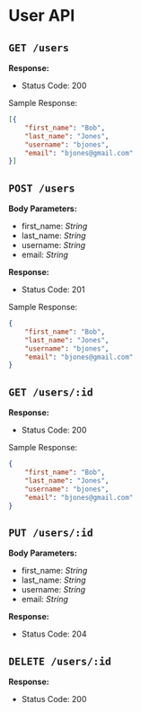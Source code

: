 # User API

## `GET /users`

**Response:**

- Status Code: 200

Sample Response:

```json
[{
	"first_name": "Bob",
	"last_name": "Jones",
	"username": "bjones",
	"email": "bjones@gmail.com"
}]
```

## `POST /users`

**Body Parameters:**

- first_name: *String*
- last_name: *String*
- username: *String*
- email: *String*

**Response:**

- Status Code: 201

Sample Response:

```json
{
	"first_name": "Bob",
	"last_name": "Jones",
	"username": "bjones",
	"email": "bjones@gmail.com"
}
```

## `GET /users/:id`

**Response:**

- Status Code: 200

Sample Response:

```json
{
	"first_name": "Bob",
	"last_name": "Jones",
	"username": "bjones",
	"email": "bjones@gmail.com"
}
```

## `PUT /users/:id`

**Body Parameters:**

- first_name: *String*
- last_name: *String*
- username: *String*
- email: *String*

**Response:**

- Status Code: 204

## `DELETE /users/:id`

**Response:**

- Status Code: 200